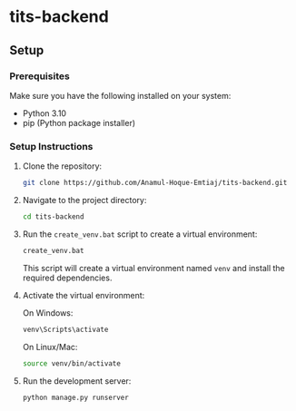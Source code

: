# tits-backend

## Setup

### Prerequisites

Make sure you have the following installed on your system:

- Python 3.10
- pip (Python package installer)

### Setup Instructions

1. Clone the repository:

    ```bash
    git clone https://github.com/Anamul-Hoque-Emtiaj/tits-backend.git
    ```

2. Navigate to the project directory:

    ```bash
    cd tits-backend
    ```

3. Run the `create_venv.bat` script to create a virtual environment:

    ```bash
    create_venv.bat
    ```

    This script will create a virtual environment named `venv` and install the required dependencies.

4. Activate the virtual environment:

    On Windows:

    ```bash
    venv\Scripts\activate
    ```

    On Linux/Mac:

    ```bash
    source venv/bin/activate
    ```
5. Run the development server:

    ```bash
    python manage.py runserver
    ```
